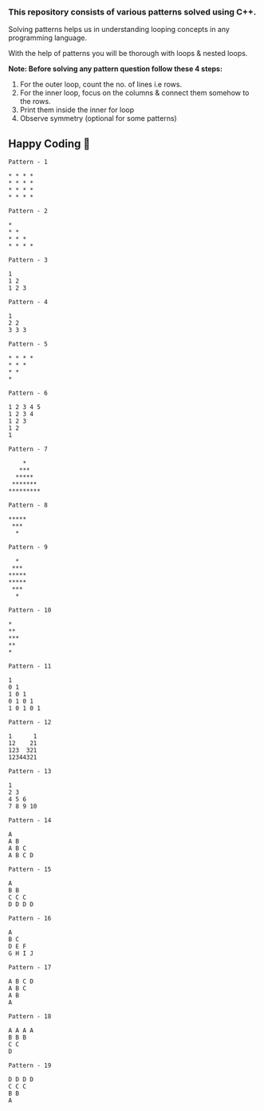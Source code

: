 ### This repository consists of various patterns solved using C++.

<p>Solving patterns helps us in understanding looping concepts in any programming language.</p>
<p>With the help of patterns you will be thorough with loops & nested loops.</p>

<b>Note: Before solving any pattern question follow these 4 steps:</b>

1) For the outer loop, count the no. of lines i.e rows.
2) For the inner loop, focus on the columns & connect them somehow to the rows.
3) Print them inside the inner for loop
4) Observe symmetry (optional for some patterns)

## Happy Coding 🚀

```
Pattern - 1 

* * * * 
* * * * 
* * * * 
* * * *
```

```
Pattern - 2 

* 
* * 
* * * 
* * * * 
```

```
Pattern - 3 

1 
1 2 
1 2 3  
```

```
Pattern - 4 

1 
2 2 
3 3 3 
```

```
Pattern - 5 

* * * *
* * *
* * 
* 
```

```
Pattern - 6 

1 2 3 4 5
1 2 3 4
1 2 3
1 2
1
```

```
Pattern - 7 

    *    
   ***   
  *****  
 ******* 
*********
```

```
Pattern - 8

*****
 *** 
  *  
```

```
Pattern - 9

  *  
 *** 
*****
*****
 *** 
  *
```

```
Pattern - 10

*  
** 
***
**
* 
```

```
Pattern - 11

1
0 1
1 0 1
0 1 0 1
1 0 1 0 1
```

```
Pattern - 12

1      1
12    21
123  321
12344321
```

```
Pattern - 13

1 
2 3 
4 5 6 
7 8 9 10 
```

```
Pattern - 14

A 
A B 
A B C 
A B C D 
```

```
Pattern - 15

A 
B B 
C C C 
D D D D 
```

```
Pattern - 16

A 
B C 
D E F 
G H I J  
```

```
Pattern - 17

A B C D 
A B C 
A B 
A 
```

```
Pattern - 18

A A A A 
B B B 
C C 
D
```

```
Pattern - 19

D D D D 
C C C 
B B 
A 
```